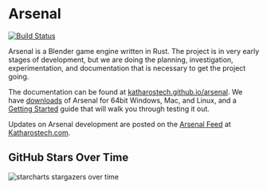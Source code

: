 # Arsenal
[![Build Status][build_status_img]][build_status_lnk]

[build_status_img]: https://cloud.drone.io/api/badges/katharostech/arsenal/status.svg 
[build_status_lnk]: https://cloud.drone.io/katharostech/arsenal

Arsenal is a Blender game engine written in Rust. The project is in very early stages of development, but we are doing the planning, investigation, experimentation, and documentation that is necessary to get the project going.

The documentation can be found at [katharostech.github.io/arsenal](https://katharostech.github.io/arsenal). We have [downloads](https://github.com/katharostech/arsenal/releases) of Arsenal for 64bit Windows, Mac, and Linux, and a [Getting Started](https://katharostech.github.io/arsenal/getting-started.html) guide that will walk you through testing it out.

Updates on Arsenal development are posted on the [Arsenal Feed][arsenal_feed] at [Katharostech.com].

[arsenal_feed]: https://katharostech.com/tag/arsenal
[Katharostech.com]: https://katharostech.com

## GitHub Stars Over Time

![starcharts stargazers over time](https://starchart.cc/katharostech/arsenal.svg)
